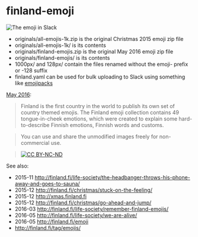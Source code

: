 # finland-emoji

 ![The emoji in Slack](images/slack.png)

 * originals/all-emojis-1k.zip is the original Christmas 2015 emoji zip file
 * originals/all-emojis-1k/ is its contents
 * originals/finland-emojis.zip is the original May 2016 emoji zip file
 * originals/finland-emojis/ is its contents
 * 1000px/ and 128px/ contain the files renamed without the emoji- prefix or -128 suffix
 * finland.yaml can be used for bulk uploading to Slack using something like [emojipacks](https://github.com/lambtron/emojipacks)



[May 2016](http://finland.fi/emoji):

> Finland is the first country in the world to publish its own set of country themed emojis. The Finland emoji collection contains 49 tongue-in-cheek emotions, which were created to explain some hard-to-describe Finnish emotions, Finnish words and customs.

> You can use and share the unmodified images freely for non-commercial use.

> [![CC BY-NC-ND](images/cc-by-nc-nd.png)](https://creativecommons.org/licenses/by-nc-nd/4.0/deed.en)

See also:
 * 2015-11 http://finland.fi/life-society/the-headbanger-throws-his-phone-away-and-goes-to-sauna/
 * 2015-12 http://finland.fi/christmas/stuck-on-the-feeling/
 * 2015-12 http://xmas.finland.fi
 * 2015-12 http://finland.fi/christmas/go-ahead-and-jump/
 * 2016-03 http://finland.fi/life-society/remember-finland-emojis/
 * 2016-05 http://finland.fi/life-society/we-are-alive/
 * 2016-05 http://finland.fi/emoji
 * http://finland.fi/tag/emojis/
